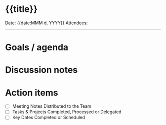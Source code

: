 # {{title}}

Date: {{date:MMM d, YYYY}}
Attendees:

---

# Goals / agenda



# Discussion notes



# Action items
- [ ] Meeting Notes Distributed to the Team
- [ ] Tasks & Projects Completed, Processed or Delegated
- [ ] Key Dates Completed or Scheduled